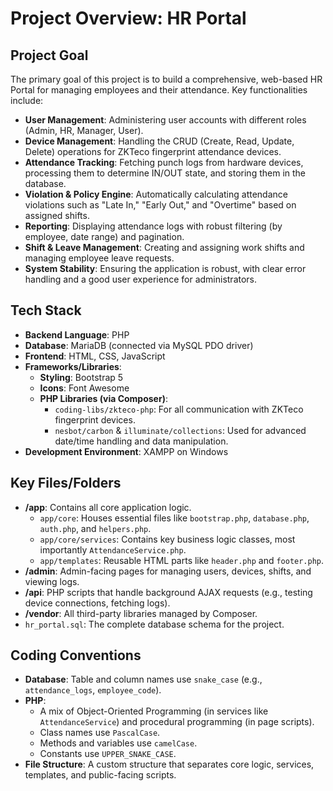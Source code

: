 # Project Overview: HR Portal

## Project Goal
The primary goal of this project is to build a comprehensive, web-based HR Portal for managing employees and their attendance. Key functionalities include:
-   **User Management**: Administering user accounts with different roles (Admin, HR, Manager, User).
-   **Device Management**: Handling the CRUD (Create, Read, Update, Delete) operations for ZKTeco fingerprint attendance devices.
-   **Attendance Tracking**: Fetching punch logs from hardware devices, processing them to determine IN/OUT state, and storing them in the database.
-   **Violation & Policy Engine**: Automatically calculating attendance violations such as "Late In," "Early Out," and "Overtime" based on assigned shifts.
-   **Reporting**: Displaying attendance logs with robust filtering (by employee, date range) and pagination.
-   **Shift & Leave Management**: Creating and assigning work shifts and managing employee leave requests.
-   **System Stability**: Ensuring the application is robust, with clear error handling and a good user experience for administrators.

## Tech Stack
-   **Backend Language**: PHP
-   **Database**: MariaDB (connected via MySQL PDO driver)
-   **Frontend**: HTML, CSS, JavaScript
-   **Frameworks/Libraries**:
    -   **Styling**: Bootstrap 5
    -   **Icons**: Font Awesome
    -   **PHP Libraries (via Composer)**:
        -   `coding-libs/zkteco-php`: For all communication with ZKTeco fingerprint devices.
        -   `nesbot/carbon` & `illuminate/collections`: Used for advanced date/time handling and data manipulation.
-   **Development Environment**: XAMPP on Windows

## Key Files/Folders
-   **/app**: Contains all core application logic.
    -   `app/core`: Houses essential files like `bootstrap.php`, `database.php`, `auth.php`, and `helpers.php`.
    -   `app/core/services`: Contains key business logic classes, most importantly `AttendanceService.php`.
    -   `app/templates`: Reusable HTML parts like `header.php` and `footer.php`.
-   **/admin**: Admin-facing pages for managing users, devices, shifts, and viewing logs.
-   **/api**: PHP scripts that handle background AJAX requests (e.g., testing device connections, fetching logs).
-   **/vendor**: All third-party libraries managed by Composer.
-   `hr_portal.sql`: The complete database schema for the project.

## Coding Conventions
-   **Database**: Table and column names use `snake_case` (e.g., `attendance_logs`, `employee_code`).
-   **PHP**:
    -   A mix of Object-Oriented Programming (in services like `AttendanceService`) and procedural programming (in page scripts).
    -   Class names use `PascalCase`.
    -   Methods and variables use `camelCase`.
    -   Constants use `UPPER_SNAKE_CASE`.
-   **File Structure**: A custom structure that separates core logic, services, templates, and public-facing scripts.